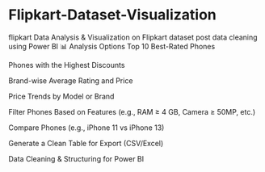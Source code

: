 # Flipkart-Dataset-Visualization
 flipkart Data Analysis &amp; Visualization on Flipkart dataset post data cleaning using Power BI 
📊 Analysis Options
Top 10 Best-Rated Phones

Phones with the Highest Discounts

Brand-wise Average Rating and Price

Price Trends by Model or Brand

Filter Phones Based on Features (e.g., RAM ≥ 4 GB, Camera ≥ 50MP, etc.)

Compare Phones (e.g., iPhone 11 vs iPhone 13)

Generate a Clean Table for Export (CSV/Excel)

Data Cleaning & Structuring for Power BI


